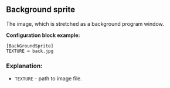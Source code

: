 ## Background sprite

 The image, which is stretched as a background program window.

 **Configuration block example:**

    [BackGroundSprite]
    TEXTURE = back.jpg

 ### Explanation:

 * `TEXTURE` - path to image file.